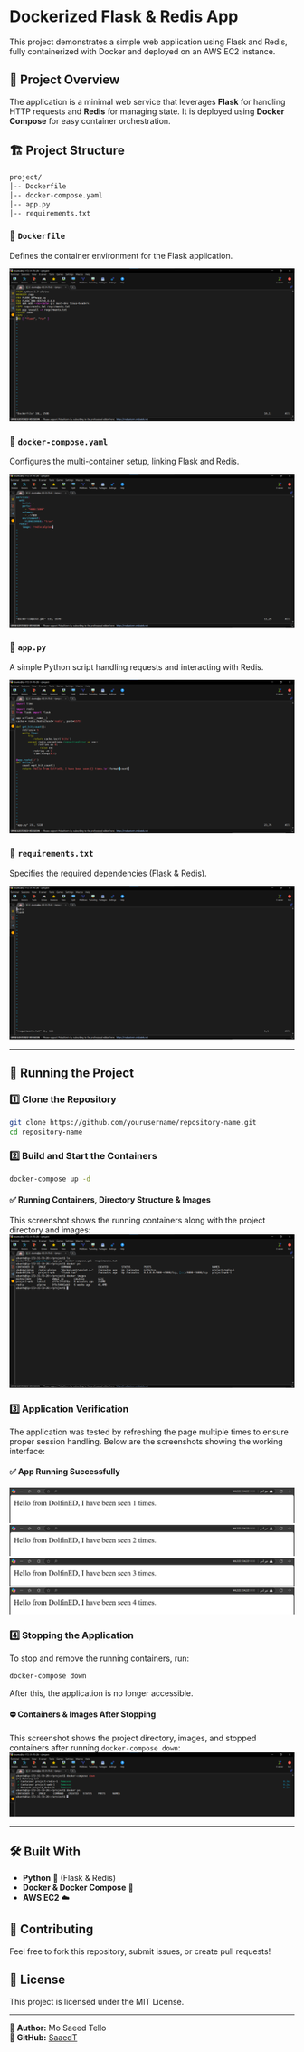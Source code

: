 # Dockerized Flask & Redis App

This project demonstrates a simple web application using Flask and Redis, fully containerized with Docker and deployed on an AWS EC2 instance.

## 📌 Project Overview
The application is a minimal web service that leverages **Flask** for handling HTTP requests and **Redis** for managing state. It is deployed using **Docker Compose** for easy container orchestration.

## 🏗️ Project Structure
```
project/
│-- Dockerfile
│-- docker-compose.yaml
│-- app.py
│-- requirements.txt
```

### 🔹 `Dockerfile`
Defines the container environment for the Flask application.

![Dockerfile](images/dockerfile.png)

### 🔹 `docker-compose.yaml`
Configures the multi-container setup, linking Flask and Redis.

![Docker Compose](images/docker_compose.png)

### 🔹 `app.py`
A simple Python script handling requests and interacting with Redis.

![App.py](images/app_py.png)

### 🔹 `requirements.txt`
Specifies the required dependencies (Flask & Redis).

![Requirements](images/requirements.png)

---

## 🚀 Running the Project
### 1️⃣ Clone the Repository
```bash
git clone https://github.com/yourusername/repository-name.git
cd repository-name
```

### 2️⃣ Build and Start the Containers
```bash
docker-compose up -d
```

#### ✅ Running Containers, Directory Structure & Images
This screenshot shows the running containers along with the project directory and images:
![Running Containers](images/running_containers.png)

### 3️⃣ Application Verification
The application was tested by refreshing the page multiple times to ensure proper session handling. Below are the screenshots showing the working interface:

#### ✅ App Running Successfully
![App Screenshot 1](images/app_screenshot_1.png)
![App Screenshot 2](images/app_screenshot_2.png)
![App Screenshot 3](images/app_screenshot_3.png)
![App Screenshot 4](images/app_screenshot_4.png)

### 4️⃣ Stopping the Application
To stop and remove the running containers, run:
```bash
docker-compose down
```
After this, the application is no longer accessible.

#### ⛔ Containers & Images After Stopping
This screenshot shows the project directory, images, and stopped containers after running `docker-compose down`:
![Stopped Containers & Images](images/stopped_containers_images.png)

---

## 🛠️ Built With
- **Python** 🐍 (Flask & Redis)
- **Docker & Docker Compose** 🐳
- **AWS EC2** ☁️

## 📢 Contributing
Feel free to fork this repository, submit issues, or create pull requests!

## 📜 License
This project is licensed under the MIT License.

---

📌 **Author:** Mo Saeed Tello  
📌 **GitHub:** [SaaedT](https://github.com/SaaedT)

